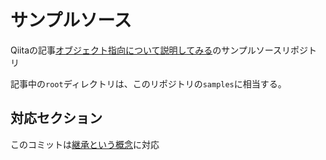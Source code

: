# サンプルソース

Qiitaの記事[オブジェクト指向について説明してみる](https://qiita.com/kira4845/items/63d690ff5aeba838b363)のサンプルソースリポジトリ

記事中の`root`ディレクトリは、このリポジトリの`samples`に相当する。

## 対応セクション

このコミットは[継承という概念](https://qiita.com/kira4845/items/63d690ff5aeba838b363#%E7%B6%99%E6%89%BF%E3%81%A8%E3%81%84%E3%81%86%E6%A6%82%E5%BF%B5)に対応
